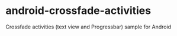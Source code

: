 android-crossfade-activities
============================

Crossfade activities (text view and Progressbar) sample for Android

